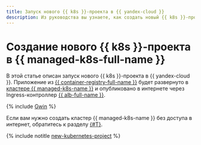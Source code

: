 ```yaml
---
title: Запуск нового {{ k8s }}-проекта в {{ yandex-cloud }}
description: Из руководства вы узнаете, как создать новый {{ k8s }}-проект в {{ yandex-cloud }}.
---
```


# Создание нового {{ k8s }}-проекта в {{ managed-k8s-full-name }}


В этой статье описан запуск нового {{ k8s }}-проекта в {{ yandex-cloud }}. Приложение из [{{ container-registry-full-name }}](../../container-registry/) будет развернуто в [кластере {{ managed-k8s-name }}](../../managed-kubernetes/concepts/index.md#kubernetes-cluster) и опубликовано в интернете через Ingress-контроллер [{{ alb-full-name }}](../../application-load-balancer/).

{% include [Gwin](../../_includes/application-load-balancer/ingress-to-gwin-tip.md) %}

Если вам нужно создать кластер {{ managed-k8s-name }} без доступа в интернет, обратитесь к разделу [{#T}](k8s-cluster-with-no-internet.md).

{% include notitle [new-kubernetes-project](../../_tutorials/k8s/new-kubernetes-project.md) %}